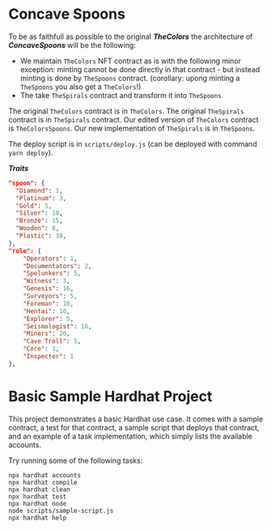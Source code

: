 # Concave Spoons

To be as faithfull as possible to the original ***TheColors*** the architecture of ***ConcaveSpoons*** will be the following:

 - We maintain `TheColors` NFT contract as is with the following minor exception: minting cannot be done directly in that contract - but instead minting is done by `TheSpoons` contract. (corollary: upong minting a `TheSpoons` you also get a `TheColors`!)
 - The take `TheSpirals` contract and transform it into `TheSpoons`

The original `TheColors` contract is in `TheColors`. The original `TheSpirals` contract is in `TheSpirals` contract. Our edited version of `TheColors` contract is `TheColorsSpoons`. Our new implementation of `TheSpirals` is in `TheSpoons`.

The deploy script is in `scripts/deploy.js` (can be deployed with command `yarn deploy`).


***Traits***
```json
"spoon": {
  "Diamond": 1,
  "Platinum": 3,
  "Gold": 5,
  "Silver": 10,
  "Bronze": 15,
  "Wooden": 8,
  "Plastic": 38,
},
"role": {
    "Operators": 1,
    "Documentators": 2,
    "Spelunkers": 5,
    "Witness": 3,
    "Genesis": 16,
    "Surveyors": 5,
    "Foreman": 10,
    "Hentai": 10,
    "Explorer": 5,
    "Seismologist": 16,
    "Miners": 20,
    "Cave Troll": 5,
    "Core": 1,
    "Inspector": 1
},
```

# Basic Sample Hardhat Project

This project demonstrates a basic Hardhat use case. It comes with a sample contract, a test for that contract, a sample script that deploys that contract, and an example of a task implementation, which simply lists the available accounts.

Try running some of the following tasks:

```shell
npx hardhat accounts
npx hardhat compile
npx hardhat clean
npx hardhat test
npx hardhat node
node scripts/sample-script.js
npx hardhat help
```
